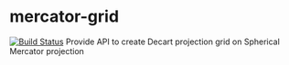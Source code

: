 mercator-grid
=============
[![Build Status](https://travis-ci.org/rabbiabram/mercator-grid.svg?branch=master)](https://travis-ci.org/rabbiabram/mercator-grid)
Provide API to create Decart projection grid on Spherical Mercator projection
